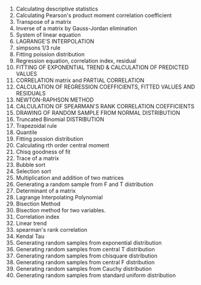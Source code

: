 1. Calculating descriptive statistics
2. Calculating Pearson's product moment correlation coefficient
3. Transpose of a matrix
4. Inverse of a matrix by Gauss-Jordan elimination
5. System of linear equation
6. LAGRANGE'S INTERPOLATION
7. simpsons 1/3 rule
8. Fitting poission distribution
9. Regression equation, correlation index, residual
10. FITTING OF EXPONENTIAL TREND & CALCULATION OF PREDICTED VALUES
11. CORRELATION matrix and PARTIAL CORRELATION 
12. CALCULATION OF REGRESSION COEFFICIENTS, FITTED VALUES AND RESIDUALS
13. NEWTON-RAPHSON METHOD
14. CALCULATION OF SPEARMAN'S RANK CORRELATION COEFFICIENTS 
15. DRAWING OF RANDOM SAMPLE FROM NORMAL DISTRIBUTION
16. Truncated Binomial DISTRIBUTION
17. Trapezoidal rule
18. Quantile
19. Fitting possion distribution
20. Calculating rth order central moment 
21. Chisq goodness of fit
22. Trace of a matrix
23. Bubble sort
24. Selection sort 
25. Multiplication and addition of two matrices
26. Generating a random sample from F and T distribution
27. Determinant of a matrix
28. Lagrange Interpolating Polynomial
29. Bisection Method
30. Bisection method for two variables. 
31. Correlation index
32. Linear trend 
33. spearman's rank correlation
34. Kendal Tau
35. Generating random samples from exponential distribution
36. Generating random samples from central T distribution 
37. Generating random samples from chisquare distribution 
38. Generating random samples from central F distribution 
39. Generating random samples from Cauchy distribution 
40. Generating random samples from standard uniform distribution 